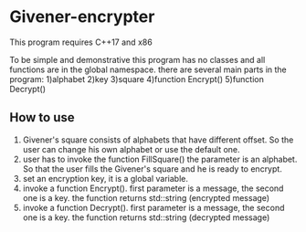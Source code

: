 # Givener-encrypter
This program requires C++17 and x86

To be simple and demonstrative this program has no classes and all functions are in the global namespace.
there are several main parts in the program:
1)alphabet
2)key
3)square
4)function Encrypt()
5)function Decrypt()

## How to use
1) Givener's square consists of alphabets that have different offset. So the user can change his own alphabet or use the default one.
2) user has to invoke the function FillSquare() the parameter is an alphabet. So that the user fills the Givener's square and he is ready to encrypt.
3) set an encryption key, it is a global variable.
4) invoke a function Encrypt(). first parameter is a message, the second one is a key. the function returns std::string (encrypted message)
5) invoke a function Decrypt(). first parameter is a message, the second one is a key. the function returns std::string (decrypted message)
